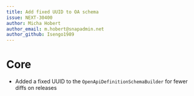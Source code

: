 ```yaml
---
title: Add fixed UUID to OA schema
issue: NEXT-30400
author: Micha Hobert
author_email: m.hobert@snapadmin.net
author_github: Isengo1989
---
```

# Core
* Added a fixed UUID to the `OpenApiDefinitionSchemaBuilder` for fewer diffs on releases
